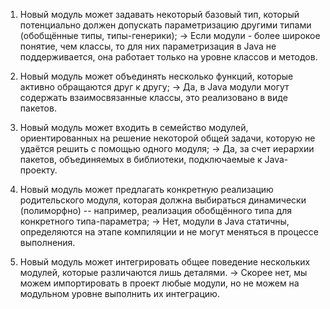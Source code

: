 1. Новый модуль может задавать некоторый базовый тип, который потенциально должен допускать параметризацию другими типами (обобщённые типы, типы-генерики);
-> Если модули - более широкое понятие, чем классы, то для них параметризация в Java не поддерживается, она работает только на уровне классов и методов. 

2. Новый модуль может объединять несколько функций, которые активно обращаются друг к другу;
-> Да, в Java модули могут содержать взаимосвязанные классы, это реализовано в виде пакетов.

3. Новый модуль может входить в семейство модулей, ориентированных на решение некоторой общей задачи, которую не удаётся решить с помощью одного модуля;
-> Да, за счет иерархии пакетов, объединяемых в библиотеки, подключаемые к Java-проекту.

4. Новый модуль может предлагать конкретную реализацию родительского модуля, которая должна выбираться динамически (полиморфно) -- например, реализация обобщённого типа для конкретного типа-параметра;
-> Нет, модули в Java статичны, определяются на этапе компиляции и не могут меняться в процессе выполнения.

5. Новый модуль может интегрировать общее поведение нескольких модулей, которые различаются лишь деталями.
-> Скорее нет, мы можем импортировать в проект любые модули, но не можем на модульном уровне выполнить их интеграцию.